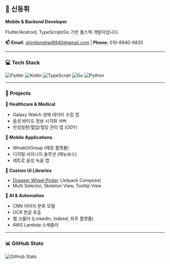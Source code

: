 ## 👋 신동휘

**Mobile & Backend Developer**

Flutter/Android, TypeScript/Go 기반 풀스택 개발자입니다.

**📫 Email:** shindonghwi8940@gmail.com | **Phone:** 010-8940-6835

---

### 💻 Tech Stack

![Flutter](https://img.shields.io/badge/Flutter-02569B?style=flat-square&logo=flutter&logoColor=white)
![Kotlin](https://img.shields.io/badge/Kotlin-7F52FF?style=flat-square&logo=kotlin&logoColor=white)
![TypeScript](https://img.shields.io/badge/TypeScript-3178C6?style=flat-square&logo=typescript&logoColor=white)
![Go](https://img.shields.io/badge/Go-00ADD8?style=flat-square&logo=go&logoColor=white)
![Python](https://img.shields.io/badge/Python-3776AB?style=flat-square&logo=python&logoColor=white)

---

### 🎯 Projects

**🏥 Healthcare & Medical**
- Galaxy Watch 생체 데이터 수집 앱
- 음성 바이오 정보 시각화 서버
- 만성질환/혈압/혈당 관리 앱 (ODY)

**📱 Mobile Applications**
- WmatchGroup (매칭 플랫폼)
- 디지털 사이니지 솔루션 (메뉴보스)
- 레트로 음성 녹음 앱

**🔧 Custom UI Libraries**
- [Dragger Wheel Picker](https://github.com/shindonghwi/android_jetpack_compose_dragger_wheel_picker) (Jetpack Compose)
- Multi Selector, Skeleton View, Tooltip View

**🤖 AI & Automation**
- CNN 이미지 분류 모델
- OCR 한글 추출
- 웹 크롤러 (LinkedIn, Indeed, 외주 플랫폼)
- AWS Lambda 스케줄러

---

### 📊 GitHub Stats

![GitHub Stats](https://github-readme-stats.vercel.app/api?username=shindonghwi&show_icons=true&theme=dark&hide_border=true&count_private=true)
